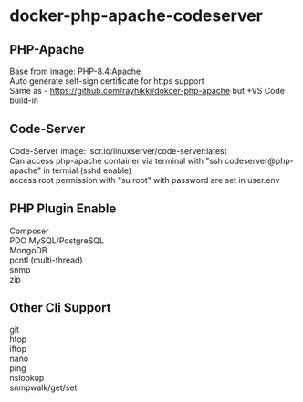 # docker-php-apache-codeserver

## PHP-Apache
Base from image: PHP-8.4:Apache\
Auto generate self-sign certificate for https support\
Same as - https://github.com/rayhikki/dokcer-php-apache but +VS Code build-in

## Code-Server
Code-Server image: lscr.io/linuxserver/code-server:latest\
Can access php-apache container via terminal with "ssh codeserver@php-apache" in termial (sshd enable)\
access root permission with "su root" with password are set in user.env

## PHP Plugin Enable
Composer\
PDO MySQL/PostgreSQL\
MongoDB\
pcntl (multi-thread)\
snmp\
zip

## Other Cli Support
git\
htop\
iftop\
nano\
ping\
nslookup\
snmpwalk/get/set
